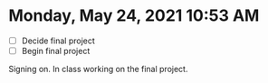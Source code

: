 # Monday, May 24, 2021 10:53 AM
- [ ] Decide final project
- [ ] Begin final project

Signing on. In class working on the final project. 
